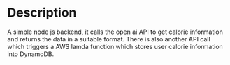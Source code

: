# Description

A simple node js backend, it calls the open ai API to get calorie information and returns the data in a suitable format. There is also another API call which triggers a AWS lamda function which stores user calorie information into DynamoDB.
